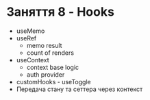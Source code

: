 # Заняття 8 - Hooks
- useMemo
- useRef
  - memo result
  - count of renders
- useContext
  - context base logic
  - auth provider
- customHooks - useToggle
- Передача стану та сеттера через контекст
